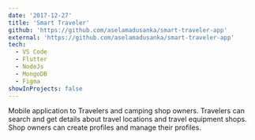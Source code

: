 ```yaml
---
date: '2017-12-27'
title: 'Smart Traveler'
github: 'https://github.com/aselamadusanka/smart-traveler-app'
external: 'https://github.com/aselamadusanka/smart-traveler-app'
tech:
  - VS Code
  - Flutter
  - NodeJs
  - MongoDB
  - Figma
showInProjects: false
---
```


Mobile application to Travelers and camping shop owners. Travelers can search and get details about travel locations and travel equipment shops. Shop owners can create profiles and manage their profiles.
